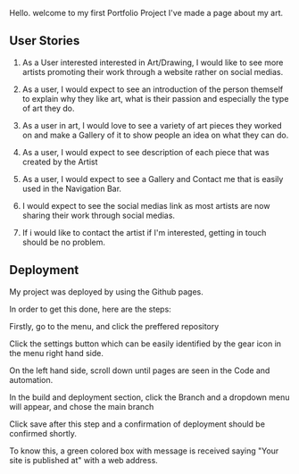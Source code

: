 Hello. welcome to my first Portfolio Project 
I've made a page about my art. 

## User Stories

1. As a User interested interested in Art/Drawing, I would like to see more artists promoting their work through a website rather on social medias. 

2. As a user, I would expect to see an introduction of the person themself to explain why they like art, what is their passion and especially the type of art they do.

3. As a user in art, I would love to see a variety of art pieces they worked on and make a Gallery of it to show people an idea on what they can do. 

4. As a user, I would expect to see description of each piece that was created by the Artist

5. As a user, I would expect to see a Gallery and Contact me that is easily used in the Navigation Bar.

6. I would expect to see the social medias link as most artists are now sharing their work through social medias.

7. If i would like to contact the artist if I'm interested, getting in touch should be no problem. 





## Deployment 

My project was deployed by using the Github pages. 

In order to get this done, here are the steps:

Firstly, go to the menu, and click the preffered repository

Click the settings button which can be easily identified by the gear icon in the menu right hand side. 

On the left hand side, scroll down until pages are seen in the Code and automation.

In the build and deployment section, click the Branch and a dropdown menu will appear, and chose the main branch

Click save after this step and a confirmation of deployment should be confirmed shortly. 

To know this, a green colored box with message is received saying "Your site is published at" with a web address. 



